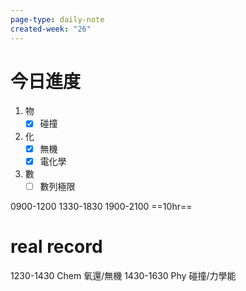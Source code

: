 ```yaml
---
page-type: daily-note
created-week: "26"
---
```

# 今日進度
1. 物
	- [x] 碰撞
2. 化
	- [x] 無機
	- [x] 電化學
3. 數
	- [ ] 數列極限

0900-1200
1330-1830
1900-2100
==10hr==

# real record
1230-1430 Chem 氧還/無機
1430-1630 Phy 碰撞/力學能
